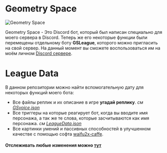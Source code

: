 # Geometry Space
![Geometry Space](https://media.discordapp.net/attachments/893710775468838952/998867098371620925/SplashBanner.png)

Geometry Space - Это Discord бот, который был написан специально для моего сервера в Discord. Теперь же его некоторые функции были перемещены отдельному боту **GSLeague**, которого можно пригласить на свой сервер.
На данный момент вы сможете воспользоваться им на моём личном [Discord сервере](https://discord.gg/kmza9YD).
# League Data
В данном репозитории можно найти вспомогательную дату для некоторых функций моего бота:
* Все файлы реплик и их описание в игре **угадай реплику**. *см [GSvoice.json](GSvoice.json)*
* Все триггеры на которые реагирует бот, когда вы вводите имя персонажа, а так же те слова, которые засчитываются как имя персонажа. *см [LeagueData.json](LeagueData.json)*
* Все картинки умений и пассивных способностей в улучшенном качестве с помощью софта [waifu2x-caffe](https://github.com/lltcggie/waifu2x-caffe).

#### Отслеживать любые изменения можно [тут](https://github.com/lolmak/LeagueData/commits/master)
